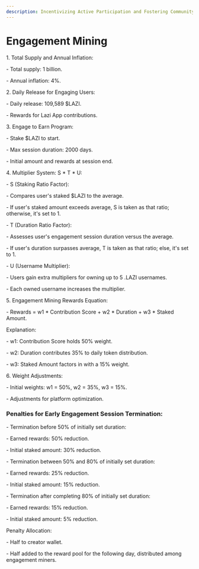 ```yaml
---
description: Incentivizing Active Participation and Fostering Community Growth in LAZI
---
```


# Engagement Mining

1\. Total Supply and Annual Inflation:

&#x20;  \- Total supply: 1 billion.

&#x20;  \- Annual inflation: 4%.

&#x20;

2\. Daily Release for Engaging Users:

&#x20;  \- Daily release: 109,589 $LAZI.

&#x20;  \- Rewards for Lazi App contributions.

&#x20;

3\. Engage to Earn Program:

&#x20;  \- Stake $LAZI to start.

&#x20;  \- Max session duration: 2000 days.

&#x20;  \- Initial amount and rewards at session end.

&#x20;

4\. Multiplier System: S \* T \* U:

&#x20;  \- S (Staking Ratio Factor):

&#x20;     \- Compares user's staked $LAZI to the average.

&#x20;     \- If user's staked amount exceeds average, S is taken as that ratio; otherwise, it's set to 1.

&#x20;

&#x20;  \- T (Duration Ratio Factor):

&#x20;     \- Assesses user's engagement session duration versus the average.

&#x20;     \- If user's duration surpasses average, T is taken as that ratio; else, it's set to 1.

&#x20;

&#x20;  \- U (Username Multiplier):

&#x20;     \- Users gain extra multipliers for owning up to 5 .LAZI usernames.

&#x20;     \- Each owned username increases the multiplier.

&#x20;

5\. Engagement Mining Rewards Equation:

&#x20;  \- Rewards = w1 \* Contribution Score + w2 \* Duration + w3 \* Staked Amount.

&#x20;

&#x20;  Explanation:

&#x20;  \- w1: Contribution Score holds 50% weight.

&#x20;  \- w2: Duration contributes 35% to daily token distribution.

&#x20;  \- w3: Staked Amount factors in with a 15% weight.

&#x20;

6\. Weight Adjustments:

&#x20;  \- Initial weights: w1 = 50%, w2 = 35%, w3 = 15%.

&#x20;  \- Adjustments for platform optimization.



### Penalties for Early Engagement Session Termination:

\- Termination before 50% of initially set duration:

&#x20;  \- Earned rewards: 50% reduction.

&#x20;  \- Initial staked amount: 30% reduction.

&#x20;

\- Termination between 50% and 80% of initially set duration:

&#x20;  \- Earned rewards: 25% reduction.

&#x20;  \- Initial staked amount: 15% reduction.

&#x20;

\- Termination after completing 80% of initially set duration:

&#x20;  \- Earned rewards: 15% reduction.

&#x20;  \- Initial staked amount: 5% reduction.

&#x20;

Penalty Allocation:

\- Half to creator wallet.

\- Half added to the reward pool for the following day, distributed among engagement miners.
